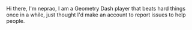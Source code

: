 Hi there, I'm neprao, I am a Geometry Dash player that beats hard things once in a while, just thought I'd make an account to report issues to help people.
